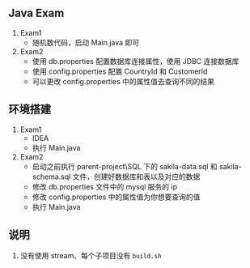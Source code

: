 ## Java Exam
1. Exam1 
   - 随机数代码，启动 Main.java 即可
2. Exam2 
   - 使用 db.properties 配置数据库连接属性，使用 JDBC 连接数据库
   - 使用 config.properties 配置 CountryId 和 CustomerId
   - 可以更改 config.properties 中的属性值去查询不同的结果

## 环境搭建
1. Exam1
   - IDEA
   - 执行 Main.java
2. Exam2
   - 启动之前执行 parent-project\SQL 下的 sakila-data.sql 和 sakila-schema.sql 文件，创建好数据库和表以及对应的数据
   - 修改 db.properties 文件中的 mysql 服务的 ip
   - 修改 config.properties 中的属性值为你想要查询的值
   - 执行 Main.java

## 说明

1. 没有使用 stream、每个子项目没有 `build.sh`
